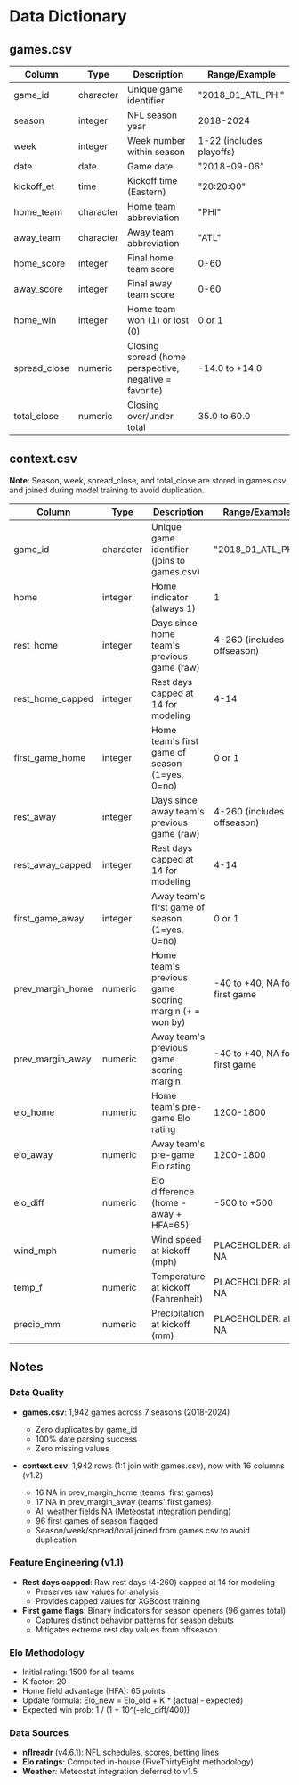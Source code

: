 # Data Dictionary

## games.csv

| Column | Type | Description | Range/Example |
|--------|------|-------------|---------------|
| game_id | character | Unique game identifier | "2018_01_ATL_PHI" |
| season | integer | NFL season year | 2018-2024 |
| week | integer | Week number within season | 1-22 (includes playoffs) |
| date | date | Game date | "2018-09-06" |
| kickoff_et | time | Kickoff time (Eastern) | "20:20:00" |
| home_team | character | Home team abbreviation | "PHI" |
| away_team | character | Away team abbreviation | "ATL" |
| home_score | integer | Final home team score | 0-60 |
| away_score | integer | Final away team score | 0-60 |
| home_win | integer | Home team won (1) or lost (0) | 0 or 1 |
| spread_close | numeric | Closing spread (home perspective, negative = favorite) | -14.0 to +14.0 |
| total_close | numeric | Closing over/under total | 35.0 to 60.0 |

## context.csv

**Note**: Season, week, spread_close, and total_close are stored in games.csv and joined during model training to avoid duplication.

| Column | Type | Description | Range/Example |
|--------|------|-------------|---------------|
| game_id | character | Unique game identifier (joins to games.csv) | "2018_01_ATL_PHI" |
| home | integer | Home indicator (always 1) | 1 |
| rest_home | integer | Days since home team's previous game (raw) | 4-260 (includes offseason) |
| rest_home_capped | integer | Rest days capped at 14 for modeling | 4-14 |
| first_game_home | integer | Home team's first game of season (1=yes, 0=no) | 0 or 1 |
| rest_away | integer | Days since away team's previous game (raw) | 4-260 (includes offseason) |
| rest_away_capped | integer | Rest days capped at 14 for modeling | 4-14 |
| first_game_away | integer | Away team's first game of season (1=yes, 0=no) | 0 or 1 |
| prev_margin_home | numeric | Home team's previous game scoring margin (+ = won by) | -40 to +40, NA for first game |
| prev_margin_away | numeric | Away team's previous game scoring margin | -40 to +40, NA for first game |
| elo_home | numeric | Home team's pre-game Elo rating | 1200-1800 |
| elo_away | numeric | Away team's pre-game Elo rating | 1200-1800 |
| elo_diff | numeric | Elo difference (home - away + HFA=65) | -500 to +500 |
| wind_mph | numeric | Wind speed at kickoff (mph) | PLACEHOLDER: all NA |
| temp_f | numeric | Temperature at kickoff (Fahrenheit) | PLACEHOLDER: all NA |
| precip_mm | numeric | Precipitation at kickoff (mm) | PLACEHOLDER: all NA |

## Notes

### Data Quality
- **games.csv**: 1,942 games across 7 seasons (2018-2024)
  - Zero duplicates by game_id
  - 100% date parsing success
  - Zero missing values

- **context.csv**: 1,942 rows (1:1 join with games.csv), now with 16 columns (v1.2)
  - 16 NA in prev_margin_home (teams' first games)
  - 17 NA in prev_margin_away (teams' first games)
  - All weather fields NA (Meteostat integration pending)
  - 96 first games of season flagged
  - Season/week/spread/total joined from games.csv to avoid duplication

### Feature Engineering (v1.1)
- **Rest days capped**: Raw rest days (4-260) capped at 14 for modeling
  - Preserves raw values for analysis
  - Provides capped values for XGBoost training
- **First game flags**: Binary indicators for season openers (96 games total)
  - Captures distinct behavior patterns for season debuts
  - Mitigates extreme rest day values from offseason

### Elo Methodology
- Initial rating: 1500 for all teams
- K-factor: 20
- Home field advantage (HFA): 65 points
- Update formula: Elo_new = Elo_old + K * (actual - expected)
- Expected win prob: 1 / (1 + 10^(-elo_diff/400))

### Data Sources
- **nflreadr** (v4.6.1): NFL schedules, scores, betting lines
- **Elo ratings**: Computed in-house (FiveThirtyEight methodology)
- **Weather**: Meteostat integration deferred to v1.5
